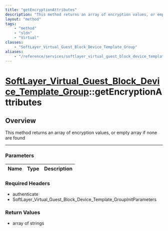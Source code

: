 ```yaml
---
title: "getEncryptionAttributes"
description: "This method returns an array of encryption values, or empty array if none are found"
layout: "method"
tags:
    - "method"
    - "sldn"
    - "Virtual"
classes:
    - "SoftLayer_Virtual_Guest_Block_Device_Template_Group"
aliases:
    - "/reference/services/softlayer_virtual_guest_block_device_template_group/getEncryptionAttributes"
---
```

# [SoftLayer_Virtual_Guest_Block_Device_Template_Group](/reference/services/SoftLayer_Virtual_Guest_Block_Device_Template_Group)::getEncryptionAttributes





## Overview 
This method returns an array of encryption values, or empty array if none are found 

-----

### Parameters 
|Name | Type | Description |
| --- | --- | --- |


### Required Headers
* authenticate
* SoftLayer_Virtual_Guest_Block_Device_Template_GroupInitParameters


### Return Values
* array of strings




